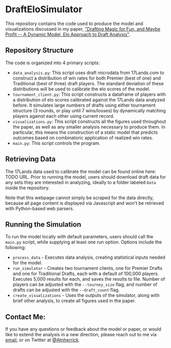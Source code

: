 # DraftEloSimulator

This repository contains the code used to produce the model and visualizations discussed in my paper, ["Drafting Magic for Fun, and Maybe Profit -- A Dynamic Model, Elo Approach to Draft Analysis"](https://aherrick76.github.io/assets/Magic_Elo_Simulator.pdf).

## Repository Structure

The code is organized into 4 primary scripts:

- `data_analysis.py`: This script uses draft microdata from 17Lands.com to construct a distribution of win rates for both Premier (best of one) and Traditional (best of three) draft players. The standard deviation of these distributions will be used to calibrate the elo scores of the model.
- `tournament_client.py`: This script constructs a dataframe of players with a distribution of elo scores calibrated against the 17Lands data analyzed before. It simulates large numbers of drafts using either tournament structure (3 rounds, or play until 7 wins/losses) by dynamically matching players against each other using current record.
- `visualizations.py`: This script constructs all the figures used throughout the paper, as well as any smaller analysis necessary to produce them. In particular, this means the construction of a static model that predicts outcomes based on combinatoric application of realized win rates.
- `main.py`: This script controls the program.

## Retrieving Data

The 17Lands data used to calibrate the model can be found online here: TODO URL. Prior to running the model, users should download draft data for any sets they are interested in analyzing, ideally to a folder labeled `Data` inside the repository. 

Note that this webpage cannot simply be scraped for the data directly, because all page content is displayed via Javascript and won't be retrieved with Python-based web parsers.

## Running the Simulation

To run the model locally with default parameters, users should call the `main.py` script, while supplying at least one run option. Options include the following:
  - `process_data` - Executes data analysis, creating statistical inputs needed for the model.
  - `run_simulator` - Creates two tournament clients, one for Premier Drafts and one for Traditional Drafts, each with a default of 100,000 players. Executes 5,000 results for each, and saves the results to file. Number of players can be adjusted with the `--tourney_size` flag, and number of drafts can be adjusted with the `--draft_count` flag.
  - `create_visualizations` - Uses the outputs of the simulator, along with brief other analysis, to create all figures used in the paper.

## Contact Me:

If you have any questions or feedback about the model or paper, or would like to extend the analysis in a new direction, please reach out to me via [email](mailto:atnherrick@gmail.com?subject=[GitHub]%20Draft%20Elo%20Model), or on Twitter at [@Atnherrick](https://mobile.twitter.com/atnherrick).

